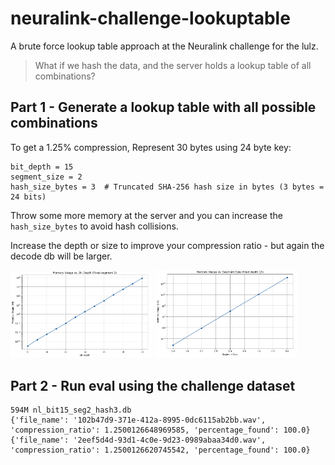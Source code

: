 # neuralink-challenge-lookuptable
A brute force lookup table approach at the Neuralink challenge for the lulz. 

> What if we hash the data, and the server holds a lookup table of all combinations? 

## Part 1 - Generate a lookup table with all possible combinations

To get a 1.25% compression, Represent 30 bytes using 24 byte key:
```
bit_depth = 15
segment_size = 2   
hash_size_bytes = 3  # Truncated SHA-256 hash size in bytes (3 bytes = 24 bits)
```

Throw some more memory at the server and you can increase the `hash_size_bytes` to avoid hash collisions. 

Increase the depth or size to improve your compression ratio - but again the decode db will be larger. 

<img src='./images/mem_depth_fixed_seg.png' width=45%>
<img src='./images/mem_seg_fixed_depth.png' width=45%>


## Part 2 - Run eval using the challenge dataset

```
594M nl_bit15_seg2_hash3.db
{'file_name': '102b47d9-371e-412a-8995-0dc6115ab2bb.wav', 'compression_ratio': 1.2500126648969585, 'percentage_found': 100.0}
{'file_name': '2eef5d4d-93d1-4c0e-9d23-0989abaa34d0.wav', 'compression_ratio': 1.2500126620745542, 'percentage_found': 100.0}

```